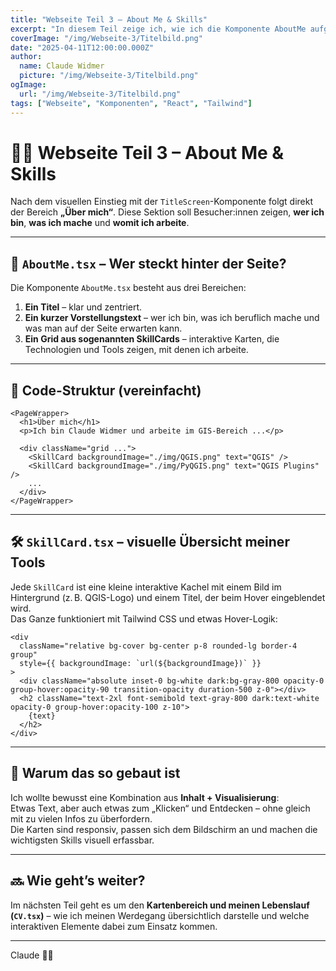 ```yaml
---
title: "Webseite Teil 3 – About Me & Skills"
excerpt: "In diesem Teil zeige ich, wie ich die Komponente AboutMe aufgebaut habe – inklusive interaktiver SkillCards."
coverImage: "/img/Webseite-3/Titelbild.png"
date: "2025-04-11T12:00:00.000Z"
author:
  name: Claude Widmer
  picture: "/img/Webseite-3/Titelbild.png"
ogImage:
  url: "/img/Webseite-3/Titelbild.png"
tags: ["Webseite", "Komponenten", "React", "Tailwind"]
---
```


# 🙋‍♂️ Webseite Teil 3 – About Me & Skills

Nach dem visuellen Einstieg mit der `TitleScreen`-Komponente folgt direkt der Bereich **„Über mich“**. Diese Sektion soll Besucher:innen zeigen, **wer ich bin**, **was ich mache** und **womit ich arbeite**.

---

## 👤 `AboutMe.tsx` – Wer steckt hinter der Seite?

Die Komponente `AboutMe.tsx` besteht aus drei Bereichen:

1. **Ein Titel** – klar und zentriert.
2. **Ein kurzer Vorstellungstext** – wer ich bin, was ich beruflich mache und was man auf der Seite erwarten kann.
3. **Ein Grid aus sogenannten SkillCards** – interaktive Karten, die Technologien und Tools zeigen, mit denen ich arbeite.

---

## 🧩 Code-Struktur (vereinfacht)

```tsx
<PageWrapper>
  <h1>Über mich</h1>
  <p>Ich bin Claude Widmer und arbeite im GIS-Bereich ...</p>

  <div className="grid ...">
    <SkillCard backgroundImage="./img/QGIS.png" text="QGIS" />
    <SkillCard backgroundImage="./img/PyQGIS.png" text="QGIS Plugins" />
    ...
  </div>
</PageWrapper>
```

---

## 🛠️ `SkillCard.tsx` – visuelle Übersicht meiner Tools

Jede `SkillCard` ist eine kleine interaktive Kachel mit einem Bild im Hintergrund (z. B. QGIS-Logo) und einem Titel, der beim Hover eingeblendet wird.  
Das Ganze funktioniert mit Tailwind CSS und etwas Hover-Logik:

```tsx
<div
  className="relative bg-cover bg-center p-8 rounded-lg border-4 group"
  style={{ backgroundImage: `url(${backgroundImage})` }}
>
  <div className="absolute inset-0 bg-white dark:bg-gray-800 opacity-0 group-hover:opacity-90 transition-opacity duration-500 z-0"></div>
  <h2 className="text-2xl font-semibold text-gray-800 dark:text-white opacity-0 group-hover:opacity-100 z-10">
    {text}
  </h2>
</div>
```

---

## 🎯 Warum das so gebaut ist

Ich wollte bewusst eine Kombination aus **Inhalt + Visualisierung**:  
Etwas Text, aber auch etwas zum „Klicken“ und Entdecken – ohne gleich mit zu vielen Infos zu überfordern.  
Die Karten sind responsiv, passen sich dem Bildschirm an und machen die wichtigsten Skills visuell erfassbar.

---

## 🔜 Wie geht’s weiter?

Im nächsten Teil geht es um den **Kartenbereich und meinen Lebenslauf (`CV.tsx`)** – wie ich meinen Werdegang übersichtlich darstelle und welche interaktiven Elemente dabei zum Einsatz kommen.

---

Claude 👨‍💻
